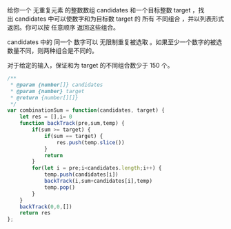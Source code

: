 给你一个 无重复元素 的整数数组 candidates 和一个目标整数 target ，找出 candidates 中可以使数字和为目标数 target 的 所有 不同组合 ，并以列表形式返回。你可以按 任意顺序 返回这些组合。

candidates 中的 同一个 数字可以 无限制重复被选取 。如果至少一个数字的被选数量不同，则两种组合是不同的。 

对于给定的输入，保证和为 target 的不同组合数少于 150 个。

```js
/**
 * @param {number[]} candidates
 * @param {number} target
 * @return {number[][]}
 */
var combinationSum = function(candidates, target) {
    let res = [],i= 0
    function backTrack(pre,sum,temp) {
        if(sum >= target) {
            if(sum == target) {
                res.push(temp.slice())
            }
            return
        }
        for(let i = pre;i<candidates.length;i++) {
            temp.push(candidates[i])
            backTrack(i,sum+candidates[i],temp)
            temp.pop()
        }
    }
    backTrack(0,0,[])
    return res
};
```